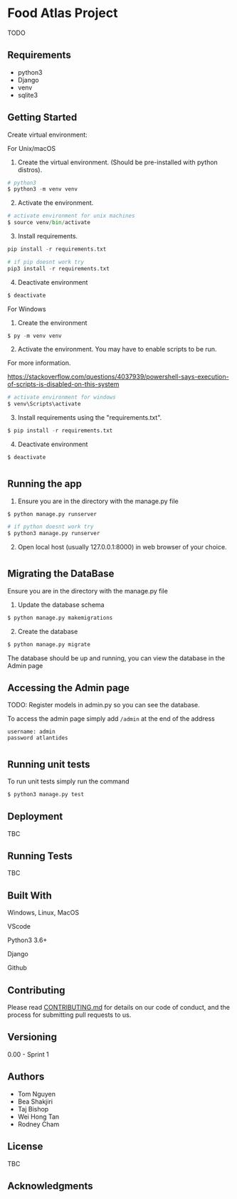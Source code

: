 # Food Atlas Project
TODO

## Requirements
- python3
- Django
- venv
- sqlite3

## Getting Started
Create virtual environment: 

For Unix/macOS

1. Create the virtual environment. (Should be pre-installed with python distros).
```python
# python3
$ python3 -m venv venv
```

2. Activate the environment.
```python
# activate environment for unix machines
$ source venv/bin/activate
```

3. Install requirements.
```python
pip install -r requirements.txt

# if pip doesnt work try
pip3 install -r requirements.txt
```

4. Deactivate environment
```python
$ deactivate
```

For Windows 
1. Create the environment
```python
$ py -m venv venv
```

2. Activate the environment. You may have to enable scripts to be run.

For more information.

https://stackoverflow.com/questions/4037939/powershell-says-execution-of-scripts-is-disabled-on-this-system

```python
# activate environment for windows
$ venv\Scripts\activate
```

3. Install requirements using the "requirements.txt".
```python
$ pip install -r requirements.txt
```

4. Deactivate environment
```python
$ deactivate
```

#

## Running the app

1. Ensure you are in the directory with the manage.py file
```python
$ python manage.py runserver

# if python doesnt work try
$ python3 manage.py runserver
```
2. Open local host (usually 127.0.0.1:8000) in web browser of your choice.

#

## Migrating the DataBase

Ensure you are in the directory with the manage.py file

1. Update the database schema
```python
$ python manage.py makemigrations
```
2. Create the database
```python
$ python manage.py migrate
```

The database should be up and running, you can view the database in the Admin page

## Accessing the Admin page

TODO: Register models in admin.py so you can see the database.

To access the admin page simply add `/admin` at the end of the address
```
username: admin
password atlantides
```

#

## Running unit tests
To run unit tests simply run the command

```python
$ python3 manage.py test
```

## Deployment
TBC

## Running Tests
TBC

## Built With
Windows, Linux, MacOS

VScode

Python3 3.6+

Django

Github

## Contributing
Please read [CONTRIBUTING.md](https://gist.github.com/PurpleBooth/b24679402957c63ec426) for details on our code of conduct, and the process for submitting pull requests to us.

## Versioning
0.00 - Sprint 1 

## Authors
* Tom Nguyen
* Bea Shakjiri
* Taj Bishop
* Wei Hong Tan
* Rodney Cham

## License
TBC

## Acknowledgments

